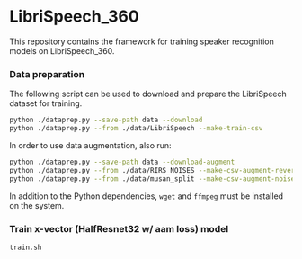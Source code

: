 # LibriSpeech_360

This repository contains the framework for training speaker recognition models on LibriSpeech_360.

### Data preparation

The following script can be used to download and prepare the LibriSpeech dataset for training.

```bash
python ./dataprep.py --save-path data --download
python ./dataprep.py --from ./data/LibriSpeech --make-train-csv
```

In order to use data augmentation, also run:

```bash
python ./dataprep.py --save-path data --download-augment
python ./dataprep.py --from ./data/RIRS_NOISES --make-csv-augment-reverb
python ./dataprep.py --from ./data/musan_split --make-csv-augment-noise
```

In addition to the Python dependencies, `wget` and `ffmpeg` must be installed on the system.

### Train x-vector (HalfResnet32 w/ aam loss) model

```bash
train.sh
```
